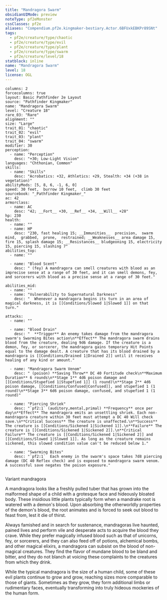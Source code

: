 ```yaml
---
title: "Mandragora Swarm"
obsidianUIMode: preview
noteType: pf2eMonster
cssClasses: pf2e
aliases: "Compendium.pf2e.kingmaker-bestiary.Actor.6BFUxkEBKPr89SNt" 
tags:
  - pf2e/creature/type/chaotic
  - pf2e/creature/type/evil
  - pf2e/creature/type/plant
  - pf2e/creature/type/swarm
  - pf2e/creature/level/18
statblock: inline
name: "Mandragora Swarm"
level: 18
license: OGL
---
```


```statblock
columns: 2
forcecolumns: true
layout: Basic Pathfinder 2e Layout
source: "Pathfinder Kingmaker"
name: "Mandragora Swarm"
level: "Creature 18"
rare_03: "Rare"
alignment: ""
size: "Large"
trait_01: "chaotic"
trait_02: "evil"
trait_03: "plant"
trait_04: "swarm"
modifier: 30
perception:
  - name: "Perception"
    desc: "+30; Low-Light Vision"
languages: "Chthonian, Common"
skills:
  - name: "Skills"
    desc: "Acrobatics: +32, Athletics: +29, Stealth: +34 (+38 in vegetation)"
abilityMods: [5, 8, 6, -1, 6, 0]
speed: 30 feet,  burrow 10 feet,  climb 30 feet
sourcebook: "_Pathfinder Kingmaker_"
ac: 42
armorclass:
  - name: AC
    desc: "42; __Fort__ +30, __Ref__ +34, __Will__ +28"
hp: 230
health:
  - name: ""
  - name: HP
    desc: "230, fast healing 15; __Immunities__  precision,  swarm mind,  grabbed,  prone,  restrained; __Weaknesses__ area damage 15, fire 15, splash damage 15; __Resistances__ bludgeoning 15, electricity 15, piercing 15, slashing 7"
abilities_top:
  - name: ""

  - name: "Blood Scent"
    desc: " (fey) A mandragora can smell creatures with blood as an imprecise sense at a range of 30 feet, and it can smell demons, fey, and sorcerers with blood as a precise sense at a range of 30 feet."

abilities_mid:
  - name: ""
  - name: "Vulnerability to Supernatural Darkness"
    desc: "  Whenever a mandragora begins its turn in an area of magical darkness, it is [[Conditions/Slowed 1|Slowed 1]] on that turn."

attacks:
  - name: ""

  - name: "Blood Drain"
    desc: "  **Trigger** An enemy takes damage from the mandragora swarm's Swarming Bites action\n**Effect** The mandragora swarm drains blood from the creature, dealing 9d6 damage. If the creature is a demon, fey, or sorcerer, the mandragora gains temporary Hit Points equal to the damage dealt. A creature that has its blood drained by a mandragora is [[Conditions/Drained 1|Drained 2]] until it receives healing of any kind or amount."

  - name: "Mandragora Swarm Venom"
    desc: " (poison) **Saving Throw** DC 40 Fortitude check\n**Maximum Duration** 6 rounds\n**Stage 1** 4d6 poison damage and [[Conditions/Stupefied 1|Stupefied 1]] (1 round)\n**Stage 2** 4d6 poison damage, [[Conditions/Confused|Confused]], and stupefied 1 (1 round)\n**Stage 3** 6d6 poison damage, confused, and stupefied 1 (1 round)"

  - name: "Piercing Shriek"
    desc: "`pf2:1` (auditory,mental,primal) **Frequency** once per day\n**Effect** The mandragora emits an unsettling shriek. Each non-mandragora creature within 30 feet must attempt a DC 40 Will check save.\n**Critical Success** The creature is unaffected.\n**Success** The creature is [[Conditions/Sickened 1|Sickened 1]].\n**Failure** The creature is [[Conditions/Sickened 1|Sickened 2]].\n**Critical Failure** The creature is [[Conditions/Sickened 1|Sickened 2]] and [[Conditions/Slowed 1|Slowed 1]]. As long as the creature remains sickened, this slowed condition value can't be reduced below 1."

  - name: "Swarming Bites"
    desc: "`pf2:1`  Each enemy in the swarm's space takes 7d8 piercing damage (DC 40 Reflex check) and is exposed to mandragora swarm venom. A successful save negates the poison exposure."
 
```


Variant mandragora

A mandragora looks like a freshly pulled tuber that has grown into the malformed shape of a child with a grotesque face and hideously bloated body. These insidious little plants typically form when a mandrake root is watered with a demon's blood. Upon absorbing the otherworldly properties of the demon's blood, the root animates and is forced to seek out blood to feast from, lest it die of thirst.

Always famished and in search for sustenance, mandragoras live haunted, pained lives and perform vile and desperate acts to acquire the blood they crave. While they prefer magically infused blood such as that of unicorns, fey, or sorcerers, and they can also feed off of potions, alchemical bombs, and other magical elixirs, a mandragora can subsist on the blood of non-magical creatures. They find the flavor of mundane blood to be bland and bitter, and they do not blanch at voicing these complaints to the creatures from which they drink.

While the typical mandragora is the size of a human child, some of these evil plants continue to grow and grow, reaching sizes more comparable to those of giants. Sometimes as they grow, they form additional limbs or rudimentary faces, eventually transforming into truly hideous mockeries of the human form.
